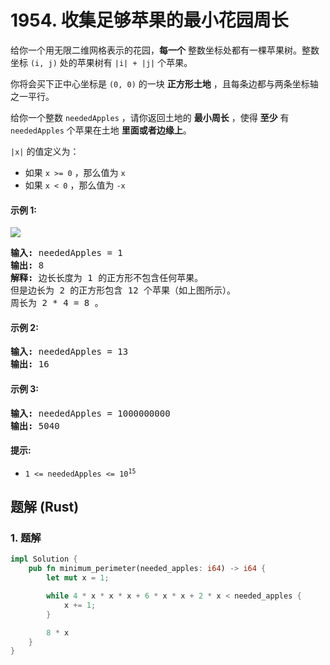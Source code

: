 # 1954. 收集足够苹果的最小花园周长
给你一个用无限二维网格表示的花园，**每一个** 整数坐标处都有一棵苹果树。整数坐标 `(i, j)` 处的苹果树有 `|i| + |j|` 个苹果。

你将会买下正中心坐标是 `(0, 0)` 的一块 **正方形土地** ，且每条边都与两条坐标轴之一平行。

给你一个整数 `neededApples` ，请你返回土地的 **最小周长** ，使得 **至少** 有 `neededApples` 个苹果在土地 **里面或者边缘上**。

`|x|` 的值定义为：

* 如果 `x >= 0` ，那么值为 `x`
* 如果 `x < 0` ，那么值为 `-x`

#### 示例 1:
![](https://assets.leetcode.com/uploads/2019/08/30/1527_example_1_2.png)
<pre>
<strong>输入:</strong> neededApples = 1
<strong>输出:</strong> 8
<strong>解释:</strong> 边长长度为 1 的正方形不包含任何苹果。
但是边长为 2 的正方形包含 12 个苹果（如上图所示）。
周长为 2 * 4 = 8 。
</pre>

#### 示例 2:
<pre>
<strong>输入:</strong> neededApples = 13
<strong>输出:</strong> 16
</pre>

#### 示例 3:
<pre>
<strong>输入:</strong> neededApples = 1000000000
<strong>输出:</strong> 5040
</pre>

#### 提示:
* <code>1 <= neededApples <= 10<sup>15</sup></code>

## 题解 (Rust)

### 1. 题解
```Rust
impl Solution {
    pub fn minimum_perimeter(needed_apples: i64) -> i64 {
        let mut x = 1;

        while 4 * x * x * x + 6 * x * x + 2 * x < needed_apples {
            x += 1;
        }

        8 * x
    }
}
```
